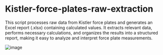 # Kistler-force-plates-raw-extraction
This script processes raw data from Kistler force plates and generates an Excel report (.xlsx) containing calculated values. It extracts relevant data, performs necessary calculations, and organizes the results into a structured report, making it easy to analyze and interpret force plate measurements.

![image](https://github.com/user-attachments/assets/ef95eef6-b3fc-45e1-94f0-d48af4f74d3c)

